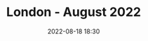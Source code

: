 ---
templateKey: 'event-page'
eventId: 92f97e8d-daee-4d04-a1d9-adeb3a369e68
title: London - August 2022
sup: Join us for the next Sitecore Technical User Group meetup of 2022 in London. As Sitecore embarks on a transformation journey towards composable DXP, listen to experts as they talk about the latest and greatest in the world of Sitecore. Meet Sitecore enthusiasts and network over food and drinks at the Traitors Gate, Tower Hill. 
date: 2022-08-18 18:30
dateConfirmed: true
showOnlineRsvp: false
sponsors: Assurex
venue:
  name: The Traitors Gate 
  address: 14 Trinity Square, Tower Hill, London, EC3N 4AA
  position: 
  details:
agenda:
  - agenda-item:
    time: "18:30"
    value: Arrival, drinks and networking
  - agenda-item:
    time: "TBD"
    value: Talks are yet to be scheduled. Please contact us if you are interested in presenting.
  - agenda-item:
    time: "21:00"
    value: Close
meta:
  metaTitle: Sitecore User Group - London August 2022  
  metaDescription: Join us for the London Sitecore Technical User Group meetup of August 2022 
  metaKeywords: sitecore, user group, london, code
---